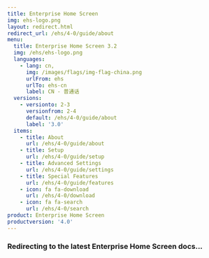 ```yaml
---
title: Enterprise Home Screen
img: ehs-logo.png
layout: redirect.html
redirect_url: /ehs/4-0/guide/about
menu:
  title: Enterprise Home Screen 3.2
  img: /ehs/ehs-logo.png
  languages:
    - lang: cn,
      img: /images/flags/img-flag-china.png
      urlFrom: ehs
      urlTo: ehs-cn
      label: CN - 普通话
  versions:
    - versionto: 2-3
      versionfrom: 2-4
      default: /ehs/4-0/guide/about
      label: '3.0'
  items:
    - title: About
      url: /ehs/4-0/guide/about
    - title: Setup
      url: /ehs/4-0/guide/setup
    - title: Advanced Settings
      url: /ehs/4-0/guide/settings
    - title: Special Features
      url: /ehs/4-0/guide/features
    - icon: fa fa-download
      url: /ehs/4-0/download
    - icon: fa fa-search
      url: /ehs/4-0/search
product: Enterprise Home Screen
productversion: '4.0'
---
```


### Redirecting to the latest Enterprise Home Screen docs...










